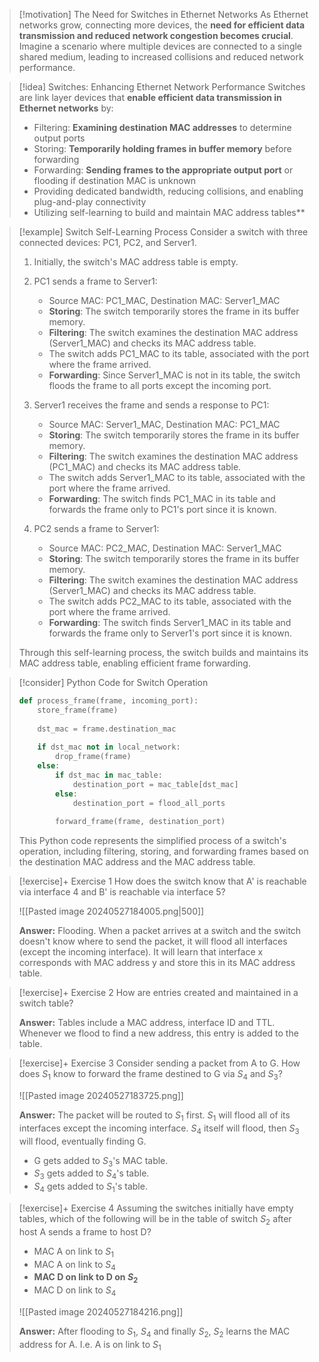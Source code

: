 > [!motivation] The Need for Switches in Ethernet Networks
> As Ethernet networks grow, connecting more devices, the **need for efficient data transmission and reduced network congestion becomes crucial**. Imagine a scenario where multiple devices are connected to a single shared medium, leading to increased collisions and reduced network performance.

> [!idea] Switches: Enhancing Ethernet Network Performance
> Switches are link layer devices that **enable efficient data transmission in Ethernet networks** by:
> - Filtering: **Examining destination MAC addresses** to determine output ports
> - Storing: **Temporarily holding frames in buffer memory** before forwarding
> - Forwarding: **Sending frames to the appropriate output port** or flooding if destination MAC is unknown
> - Providing dedicated bandwidth, reducing collisions, and enabling plug-and-play connectivity
> - Utilizing self-learning to build and maintain MAC address tables**

> [!example] Switch Self-Learning Process
> Consider a switch with three connected devices: PC1, PC2, and Server1.
> 
> 1. Initially, the switch's MAC address table is empty.
> 
> 2. PC1 sends a frame to Server1:
>    - Source MAC: PC1_MAC, Destination MAC: Server1_MAC
>    - **Storing**: The switch temporarily stores the frame in its buffer memory.
>    - **Filtering**: The switch examines the destination MAC address (Server1_MAC) and checks its MAC address table.
>    - The switch adds PC1_MAC to its table, associated with the port where the frame arrived.
>    - **Forwarding**: Since Server1_MAC is not in its table, the switch floods the frame to all ports except the incoming port.
> 
> 3. Server1 receives the frame and sends a response to PC1:
>    - Source MAC: Server1_MAC, Destination MAC: PC1_MAC
>    - **Storing**: The switch temporarily stores the frame in its buffer memory.
>    - **Filtering**: The switch examines the destination MAC address (PC1_MAC) and checks its MAC address table.
>    - The switch adds Server1_MAC to its table, associated with the port where the frame arrived.
>    - **Forwarding**: The switch finds PC1_MAC in its table and forwards the frame only to PC1's port since it is known.
> 
> 4. PC2 sends a frame to Server1:
>    - Source MAC: PC2_MAC, Destination MAC: Server1_MAC
>    - **Storing**: The switch temporarily stores the frame in its buffer memory.
>    - **Filtering**: The switch examines the destination MAC address (Server1_MAC) and checks its MAC address table.
>    - The switch adds PC2_MAC to its table, associated with the port where the frame arrived.
>    - **Forwarding**: The switch finds Server1_MAC in its table and forwards the frame only to Server1's port since it is known.
> 
> Through this self-learning process, the switch builds and maintains its MAC address table, enabling efficient frame forwarding.

> [!consider] Python Code for Switch Operation
> ```python
> def process_frame(frame, incoming_port):
>     store_frame(frame)
>     
>     dst_mac = frame.destination_mac
>     
>     if dst_mac not in local_network:
>         drop_frame(frame)
>     else:
>         if dst_mac in mac_table:
>             destination_port = mac_table[dst_mac]
>         else:
>             destination_port = flood_all_ports
>         
>         forward_frame(frame, destination_port)
> ```
> 
> This Python code represents the simplified process of a switch's operation, including filtering, storing, and forwarding frames based on the destination MAC address and the MAC address table.


> [!exercise]+ Exercise 1
> How does the switch know that A' is reachable via interface 4 and B' is reachable via interface 5?
> 
> ![[Pasted image 20240527184005.png|500]]
> 
> **Answer:**
> Flooding. When a packet arrives at a switch and the switch doesn't know where to send the packet, it will flood all interfaces (except the incoming interface). It will learn that interface x corresponds with MAC address y and store this in its MAC address table.  


> [!exercise]+ Exercise 2
> How are entries created and maintained in a switch table?
> 
> **Answer:**
> Tables include a MAC address, interface ID and TTL. Whenever we flood to find a new address, this entry is added to the table.


> [!exercise]+ Exercise 3
> Consider sending a packet from A to G. How does $S_1$ know to forward the frame destined to G via $S_4$ and $S_3$?
> 
> ![[Pasted image 20240527183725.png]]
> 
> **Answer:**
> The packet will be routed to $S_1$ first. $S_1$ will flood all of its interfaces except the incoming interface. $S_4$ itself will flood, then $S_3$ will flood, eventually finding G. 
> - G gets added to $S_3$'s MAC table.  
> - $S_3$ gets added to $S_4$'s table. 
> - $S_4$ gets added to $S_1$'s table.


> [!exercise]+ Exercise 4
> Assuming the switches initially have empty tables, which of the following will be in the table of switch $S_2$ after host A sends a frame to host D?
> - MAC A on link to $S_1$
> - MAC A on link to $S_4$
> - **MAC D on link to D on $S_2$**
> - MAC D on link to $S_4$
> 
> ![[Pasted image 20240527184216.png]]
> 
> **Answer:**
> After flooding to $S_1$, $S_4$ and finally $S_2$, $S_2$ learns the MAC address for A. I.e. A is on link to $S_1$

